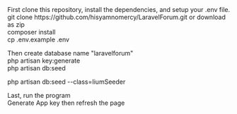 <html>
First clone this repository, install the dependencies, and setup your .env file.<br>
git clone https://github.com/hisyamnomercy/LaravelForum.git or download as zip<br>
composer install<br>
cp .env.example .env

Then create database name "laravelforum"<br>
 php artisan key:generate<br>
  php artisan db:seed<br>

php artisan db:seed --class=IiumSeeder<br>

Last, run the program <br>
   Generate App key then refresh the page
 </html>
